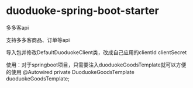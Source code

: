 # duoduoke-spring-boot-starter
多多客api

支持多多客商品、订单等api

导入包并修改DefaultDuoduokeClient类，改成自己应用的clientId clientSecret

使用：对于springboot项目，只需要注入duoduokeGoodsTemplate就可以方便的使用
@Autowired
private DuoduokeGoodsTemplate duoduokeGoodsTemplate;
